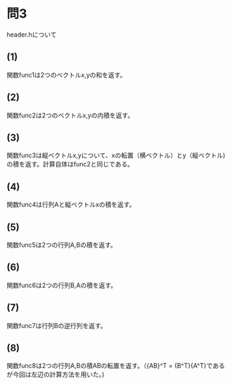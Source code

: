 # 問3
header.hについて
## (1)
関数func1は2つのベクトルx,yの和を返す。
## (2)
関数func2は2つのベクトルx,yの内積を返す。
## (3)
関数func3は縦ベクトルx,yについて、xの転置（横ベクトル）とy（縦ベクトル)の積を返す。計算自体はfunc2と同じである。
## (4)
関数func4は行列Aと縦ベクトルxの積を返す。
## (5)
関数func5は2つの行列A,Bの積を返す。
## (6)
関数func6は2つの行列B,Aの積を返す。
## (7)
関数func7は行列Bの逆行列を返す。
## (8)
関数func8は2つの行列A,Bの積ABの転置を返す。（{AB}^T = {B^T}{A^T}であるが今回は左辺の計算方法を用いた。)
